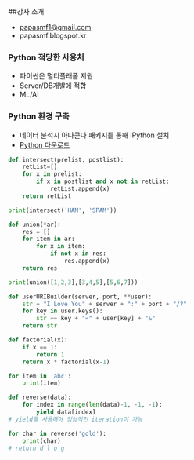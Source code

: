 ##강사 소개
- papasmf1@gmail.com
- papasmf.blogspot.kr

### Python 적당한 사용처
- 파이썬은 멀티플래폼 지원
- Server/DB개발에 적합
- ML/AI

### Python 환경 구축
- 데이터 분석시 아나콘다 패키지를 통해 iPython 설치
- [Python 다운로드](https://www.python.org/downloads/)

```python
def intersect(prelist, postlist):
    retList=[]
    for x in prelist:
        if x in postlist and x not in retList:
            retList.append(x)
    return retList

print(intersect('HAM', 'SPAM'))

def union(*ar):
    res = []
    for item in ar:
        for x in item:
            if not x in res:
                res.append(x)
    return res

print(union([1,2,3],[3,4,5],[5,6,7]))

def userURIBuilder(server, port, **user):
    str = "I Love You" + server + ":" + port + "/?"
    for key in user.keys():
        str += key + "=" + user[key] + "&"
    return str

def factorial(x):
    if x == 1:
        return 1
    return x * factorial(x-1)

for item in 'abc':
    print(item)

def reverse(data):
    for index in range(len(data)-1, -1, -1):
        yield data[index]
# yield를 사용해야 정상적인 iteration이 가능

for char in reverse('gold'):
    print(char)
# return d l o g
```